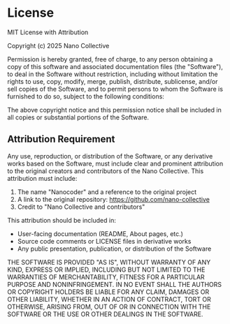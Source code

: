 # License

MIT License with Attribution

Copyright (c) 2025 Nano Collective

Permission is hereby granted, free of charge, to any person obtaining a copy
of this software and associated documentation files (the "Software"), to deal
in the Software without restriction, including without limitation the rights
to use, copy, modify, merge, publish, distribute, sublicense, and/or sell
copies of the Software, and to permit persons to whom the Software is
furnished to do so, subject to the following conditions:

The above copyright notice and this permission notice shall be included in all copies or substantial portions of the Software.

## Attribution Requirement

Any use, reproduction, or distribution of the Software, or any derivative works based on the Software, must include clear and prominent attribution to the original creators and contributors of the Nano Collective. This attribution must include:

1. The name "Nanocoder" and a reference to the original project
2. A link to the original repository: https://github.com/nano-collective
3. Credit to "Nano Collective and contributors"

This attribution should be included in:

- User-facing documentation (README, About pages, etc.)
- Source code comments or LICENSE files in derivative works
- Any public presentation, publication, or distribution of the Software

THE SOFTWARE IS PROVIDED "AS IS", WITHOUT WARRANTY OF ANY KIND, EXPRESS OR
IMPLIED, INCLUDING BUT NOT LIMITED TO THE WARRANTIES OF MERCHANTABILITY,
FITNESS FOR A PARTICULAR PURPOSE AND NONINFRINGEMENT. IN NO EVENT SHALL THE
AUTHORS OR COPYRIGHT HOLDERS BE LIABLE FOR ANY CLAIM, DAMAGES OR OTHER
LIABILITY, WHETHER IN AN ACTION OF CONTRACT, TORT OR OTHERWISE, ARISING FROM,
OUT OF OR IN CONNECTION WITH THE SOFTWARE OR THE USE OR OTHER DEALINGS IN THE
SOFTWARE.
